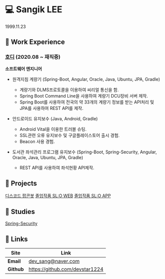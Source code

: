 # 💻 Sangik LEE

1999.11.23 

## 📌 Work Experience

### [호디](http://www.hodi.co.kr/) (2020.08 ~ 재직중)

**소프트웨어 엔지니어**

- 원격지침 계량기 (Spring-Boot, Angular, Oracle, Java, Ubuntu, JPA, Gradle)
  - 계량기와 DLMS프로토콜을 이용하여 씨리얼 통신을 함.
  - Spring Boot Command Line을 사용하여 계량기 DCU장비 서버 제작.
  - Spring Boot를 사용하여 전국의 약 33개의 계량기 정보를 받는 API처리 및 JPA를 사용하여 REST API를 제작.
  
- 안드로이드 유지보수 (Java, Android, Gradle)
  - Android Vital을 이용한 트러블 슈팅.
  - SSL관련 오류 유지보수 및 구글플레이스토어 출시 경험.
  - Beacon 사용 경험.
 
- 도서관 좌석관리 프로그램 유지보수 (Spring-Boot, Spring-Security, Angular, Oracle, Java, Ubuntu, JPA, Gradle)
  - REST API를 사용하여 좌석현황 API제작.
 
## 🚀 Projects
[디스코드 팝콘봇](https://github.com/devstar1224/Popcon_discord)
[졸업작품 SL:O WEB](https://github.com/comghana/Slobrary_WEB.git)
[졸업작품 SL:O APP](https://github.com/comghana/Slobrary_APP.git)

## 📖 Studies
[Spring-Security](https://github.com/devstar1224/Spring-Security-Practice.git)

## 🔗 Links

| Site       | Link                          |
| ---------- | ----------------------------- |
| **Email**  | dev_sang@naver.com            |
| **Github** | https://github.com/devstar1224|
